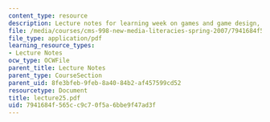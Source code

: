 ```yaml
---
content_type: resource
description: Lecture notes for learning week on games and game design, and video editing.
file: /media/courses/cms-998-new-media-literacies-spring-2007/7941684f565cc9c70f5a6bbe9f47ad3f_lecture25.pdf
file_type: application/pdf
learning_resource_types:
- Lecture Notes
ocw_type: OCWFile
parent_title: Lecture Notes
parent_type: CourseSection
parent_uid: 8fe3bfeb-9feb-8a40-84b2-af457599cd52
resourcetype: Document
title: lecture25.pdf
uid: 7941684f-565c-c9c7-0f5a-6bbe9f47ad3f
---
```

